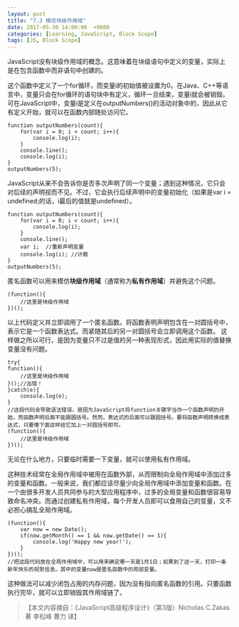 ```yaml
---
layout: post
title: "7.3 模仿块级作用域"
date: 2017-05-30 14:00:00  +0800
categories: [Learning, JavaScript, Block Scope]
tags: [JS, Block Scope]
---
```


JavaScript没有块级作用域的概念。这意味着在块级语句中定义的变量，实际上是在包含函数中而非语句中创建的。

这个函数中定义了一个for循环，而变量i的初始值被设置为0。在Java、C++等语言中，变量只会在for循环的语句块中有定义，循环一旦结束，变量i就会被销毁。可在JavaScript中，变量i是定义在outputNumbers()的活动对象中的，因此从它有定义开始，就可以在函数内部随处访问它。

```
function outputNumbers(count){
	for(var i = 0; i < count; i++){
		console.log(i);
	}
	console.line();
	console.log(i);
}
outputNumbers(5);
```

JavaScript从来不会告诉你是否多次声明了同一个变量；遇到这种情况，它只会对后续的声明视而不见。不过，它会执行后续声明中的变量初始化（如果是var i = undefined;的话，i最后的值就是undefined）。

```
function outputNumbers(count){
	for(var i = 0; i < count; i++){
		console.log(i);
	}
	console.line();
	var i;	//重新声明变量
	console.log(i);	//计数
}
outputNumbers(5);

```

匿名函数可以用来模仿<b>块级作用域</b>（通常称为<b>私有作用域</b>）并避免这个问题。

```
(function(){
	//这里是块级作用域
})();
```

以上代码定义并立即调用了一个匿名函数。将函数表明声明包含在一对圆括号中，表示它是一个函数表达式。而紧随其后的另一对圆括号会立即调用这个函数。
这样做之所以可行，是因为变量只不过是值的另一种表现形式，因此用实际的值替换变量没有问题。

```
try{
function(){
	//这里是块级作用域
}();//出错！
}catch(e){
	console.log(e);
}
//这段代码会导致语法错误，是因为JavaScript将function关键字当作一个函数声明的开始，而函数声明后面不能跟圆括号。然而，表达式的后面可以跟圆括号。要将函数声明转换成表达式，只要像下面这样给它加上一对圆括号即可。
(function(){
	//这里是块级作用域
})();
```

无论在什么地方，只要临时需要一下变量，就可以使用私有作用域。

这种技术经常在全局作用域中被用在函数外部，从而限制向全局作用域中添加过多的变量和函数。一般来说，我们都应该尽量少向全局作用域中添加变量和函数。在一个由很多开发人员共同参与的大型应用程序中，过多的全局变量和函数很容易导致命名冲突。而通过创建私有作用域，每个开发人员即可以食用自己的变量，又不必担心搞乱全局作用域。

```
(function(){
	var now = new Date();
	if(now.getMonth() == 1 && now.getDate() == 1){
		console.log('Happy new year!');
	}
})();
//把这段代码放在全局作用域中，可以用来确定哪一天是1月1日；如果到了这一天，打印一条新年快乐的祝贺信息。其中的变量now是匿名函数中的局部变量。
```

这种做法可以减少闭包占用的内存问题，因为没有指向匿名函数的引用。只要函数执行完毕，就可以立即销毁其作用域链了。

>【本文内容摘自：《JavaScript高级程序设计》（第3版）Nicholas C.Zakas 著   李松峰 曹力 译】